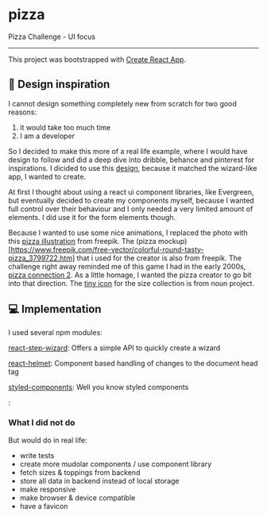 # pizza

Pizza Challenge - UI focus

<hr></hr>

This project was bootstrapped with [Create React App](https://github.com/facebook/create-react-app).

## 🎨 Design inspiration

I cannot design something completely new from scratch for two good reasons:

<ol>
<li>it would take too much time</li>
<li>I am a developer</li>
</ol>

So I decided to make this more of a real life example, where I would have design to follow and did a deep dive into dribble, behance and pinterest for inspirations. I dicided to use this [design](https://www.behance.net/gallery/81662745/Website-Header-Concept-Designs), because it matched the wizard-like app, I wanted to create.

At first I thought about using a react ui component libraries, like Evergreen, but eventually decided to create my components myself, because I wanted full control over their behaviour and I only needed a very limited amount of elements. I did use it for the form elements though.

Because I wanted to use some nice animations, I replaced the photo with this [pizza illustration](https://www.freepik.com/free-vector/pizza-slice-background_1168758.htm#page=1&query=pizza&position=46) from freepik. The (pizza mockup)[https://www.freepik.com/free-vector/colorful-round-tasty-pizza_3799722.htm] that i used for the creator is also from freepik. The challenge right away reminded me of this game I had in the early 2000s, [pizza connection 2](https://store.steampowered.com/app/599000/Pizza_Connection_2/). As a little homage, I wanted the pizza creator to go bit into that direction. The [tiny icon](https://thenounproject.com/search/?q=pizza&i=1746127) for the size collection is from noun project.

## 💻 Implementation

I used several npm modules:

[react-step-wizard](https://github.com/jcmcneal/react-step-wizard#readme): Offers a simple API to quickly create a wizard

[react-helmet](https://github.com/nfl/react-helmet): Component based handling of changes to the document head tag

[styled-components](https://www.styled-components.com/): Well you know styled components

[]():

### What I did not do

But would do in real life:

- write tests
- create more mudolar components / use component library
- fetch sizes & toppings from backend
- store all data in backend instead of local storage
- make responsive
- make browser & device compatible
- have a favicon

